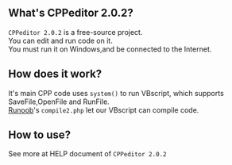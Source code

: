 ## What's CPPeditor 2.0.2?
`CPPeditor 2.0.2` is a free-source project.  
You can edit and run code on it.  
You must run it on Windows,and be connected to the Internet.  

## How does it work?
It's main CPP code uses `system()` to run VBscript, which supports SaveFile,OpenFile and RunFile.  
[Runoob](https://c.runoob.com)'s `compile2.php` let our VBscript can compile code.

## How to use?
See more at HELP document of `CPPeditor 2.0.2`
